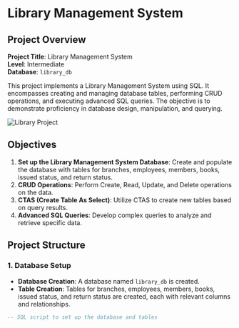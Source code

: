 # Library Management System

## Project Overview

**Project Title**: Library Management System  
**Level**: Intermediate  
**Database**: `library_db`

This project implements a Library Management System using SQL. It encompasses creating and managing database tables, performing CRUD operations, and executing advanced SQL queries. The objective is to demonstrate proficiency in database design, manipulation, and querying.

![Library Project](https://github.com/najirh/Library-System-Management---P2/blob/main/library.jpg)

## Objectives

1. **Set up the Library Management System Database**: Create and populate the database with tables for branches, employees, members, books, issued status, and return status.
2. **CRUD Operations**: Perform Create, Read, Update, and Delete operations on the data.
3. **CTAS (Create Table As Select)**: Utilize CTAS to create new tables based on query results.
4. **Advanced SQL Queries**: Develop complex queries to analyze and retrieve specific data.

## Project Structure

### 1. Database Setup

- **Database Creation**: A database named `library_db` is created.
- **Table Creation**: Tables for branches, employees, members, books, issued status, and return status are created, each with relevant columns and relationships.

```sql
-- SQL script to set up the database and tables
